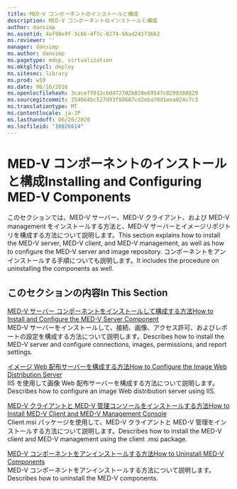 ```yaml
---
title: MED-V コンポーネントのインストールと構成
description: MED-V コンポーネントのインストールと構成
author: dansimp
ms.assetid: 4af90e9f-3c6b-4f7c-8274-56ad24173662
ms.reviewer: ''
manager: dansimp
ms.author: dansimp
ms.pagetype: mdop, virtualization
ms.mktglfcycl: deploy
ms.sitesec: library
ms.prod: w10
ms.date: 06/16/2016
ms.openlocfilehash: 3caceff013c6d472702b820e69547c0298388829
ms.sourcegitcommit: 354664bc527d93f80687cd2eba70d1eea024c7c3
ms.translationtype: MT
ms.contentlocale: ja-JP
ms.lasthandoff: 06/26/2020
ms.locfileid: "10826614"
---
```

# <span data-ttu-id="88b1c-103">MED-V コンポーネントのインストールと構成</span><span class="sxs-lookup"><span data-stu-id="88b1c-103">Installing and Configuring MED-V Components</span></span>


<span data-ttu-id="88b1c-104">このセクションでは、MED-V サーバー、MED-V クライアント、および MED-V management をインストールする方法と、MED-V サーバーとイメージリポジトリを構成する方法について説明します。</span><span class="sxs-lookup"><span data-stu-id="88b1c-104">This section explains how to install the MED-V server, MED-V client, and MED-V management, as well as how to configure the MED-V server and image repository.</span></span> <span data-ttu-id="88b1c-105">コンポーネントをアンインストールする手順についても説明します。</span><span class="sxs-lookup"><span data-stu-id="88b1c-105">It includes the procedure on uninstalling the components as well.</span></span>

## <span data-ttu-id="88b1c-106">このセクションの内容</span><span class="sxs-lookup"><span data-stu-id="88b1c-106">In This Section</span></span>


<a href="" id="how-to-install-and-configure-the-med-v-server-component"></a>[<span data-ttu-id="88b1c-107">MED-V サーバー コンポーネントをインストールして構成する方法</span><span class="sxs-lookup"><span data-stu-id="88b1c-107">How to Install and Configure the MED-V Server Component</span></span>](how-to-install-and-configure-the-med-v-server-component.md)  
<span data-ttu-id="88b1c-108">MED-V サーバーをインストールして、接続、画像、アクセス許可、およびレポートの設定を構成する方法について説明します。</span><span class="sxs-lookup"><span data-stu-id="88b1c-108">Describes how to install the MED-V server and configure connections, images, permissions, and report settings.</span></span>

<a href="" id="how-to-configure-the-image-web-distribution-server"></a>[<span data-ttu-id="88b1c-109">イメージ Web 配布サーバーを構成する方法</span><span class="sxs-lookup"><span data-stu-id="88b1c-109">How to Configure the Image Web Distribution Server</span></span>](how-to-configure-the-image-web-distribution-server.md)  
<span data-ttu-id="88b1c-110">IIS を使用して画像 Web 配布サーバーを構成する方法について説明します。</span><span class="sxs-lookup"><span data-stu-id="88b1c-110">Describes how to configure an image Web distribution server using IIS.</span></span>

<a href="" id="how-to-install-med-v-client-and-med-v-management-console"></a>[<span data-ttu-id="88b1c-111">MED-V クライアントと MED-V 管理コンソールをインストールする方法</span><span class="sxs-lookup"><span data-stu-id="88b1c-111">How to Install MED-V Client and MED-V Management Console</span></span>](how-to-install-med-v-client-and-med-v-management-console.md)  
<span data-ttu-id="88b1c-112">Client.msi パッケージを使用して、MED-V クライアントと MED-V 管理をインストールする方法について説明します。</span><span class="sxs-lookup"><span data-stu-id="88b1c-112">Describes how to install the MED-V client and MED-V management using the client .msi package.</span></span>

<a href="" id="how-to-uninstall-med-v-components"></a>[<span data-ttu-id="88b1c-113">MED-V コンポーネントをアンインストールする方法</span><span class="sxs-lookup"><span data-stu-id="88b1c-113">How to Uninstall MED-V Components</span></span>](how-to-uninstall-med-v-componentsmedvv2.md)  
<span data-ttu-id="88b1c-114">MED-V コンポーネントをアンインストールする方法について説明します。</span><span class="sxs-lookup"><span data-stu-id="88b1c-114">Describes how to uninstall the MED-V components.</span></span>

 

 





